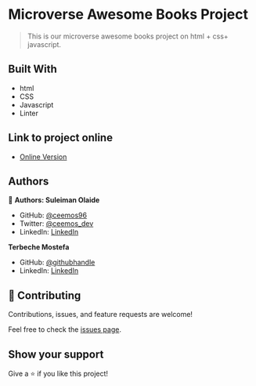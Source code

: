 # Microverse Awesome Books Project

> This is our microverse awesome books project on html + css+ javascript. 

## Built With

- html 
- CSS
- Javascript
- Linter

## Link to project online
- [Online Version](https://terbeche.github.io/Awesome-Books/)


## Authors

👤 **Authors: Suleiman Olaide**

- GitHub: [@ceemos96](https://github.com/ceemos96)
- Twitter: [@ceemos_dev](https://twitter.com/ceemos_dev)
- LinkedIn: [LinkedIn](https://www.linkedin.com/in/suleiman-olaide-97689b154/)

 **Terbeche Mostefa**
- GitHub: [@githubhandle](https://github.com/Terbeche)
- LinkedIn: [LinkedIn](https://www.linkedin.com/in/mustapha-terbeche/)


## 🤝 Contributing

Contributions, issues, and feature requests are welcome!

Feel free to check the [issues page](https://github.com/Terbeche/Awesome-Books/issues).

## Show your support

Give a ⭐️ if you like this project!
